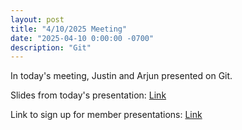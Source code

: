 ```yaml
---
layout: post
title: "4/10/2025 Meeting"
date: "2025-04-10 0:00:00 -0700"
description: "Git"
---
```


In today's meeting, Justin and Arjun presented on Git.

Slides from today's presentation: [Link](https://docs.google.com/presentation/d/1V3NpKvDtmpnJyvfYGYVo05l5QGAEPiwSOqSSGeIYoO0/edit?usp=sharing)

Link to sign up for member presentations: [Link](https://tinyurl.com/CSPresentation25)
